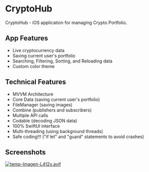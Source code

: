 
# CryptoHub

CryptoHub - iOS application for managing Crypto Portfolio.


## App Features

- Live cryptocurrency data
- Saving current user's portfolio
- Searching, Filtering, Sorting, and Reloading data
- Custom color theme

## Technical Features

- MVVM Architecture
- Core Data (saving current user's portfolio)
- FileManager (saving images)
- Combine (publishers and subscribers)
- Multiple API calls
- Codable (decoding JSON data)
- 100% SwiftUl interface
- Multi-threading (using background threads)
- Safe coding!!! ("if let" and "guard" statements to avoid crashes)
## Screenshots

[![temp-Imagen-L412x.avif](https://i.postimg.cc/FsTfL50q/temp-Imagen-L412x.avif)](https://postimg.cc/JGB7fF6c)

